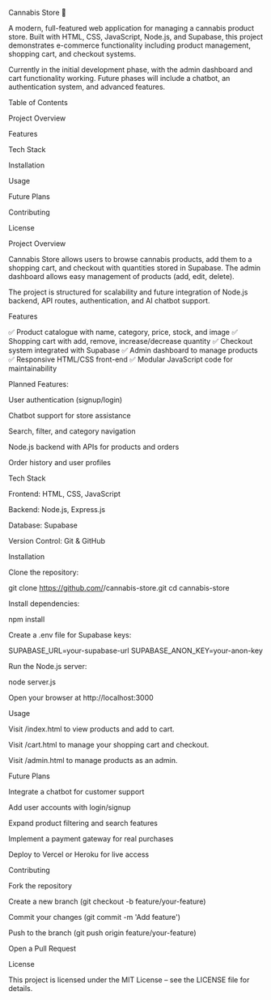 Cannabis Store 🛒

A modern, full-featured web application for managing a cannabis product store. Built with HTML, CSS, JavaScript, Node.js, and Supabase, this project demonstrates e-commerce functionality including product management, shopping cart, and checkout systems.

Currently in the initial development phase, with the admin dashboard and cart functionality working. Future phases will include a chatbot, an authentication system, and advanced features.

Table of Contents

Project Overview

Features

Tech Stack

Installation

Usage

Future Plans

Contributing

License

Project Overview

Cannabis Store allows users to browse cannabis products, add them to a shopping cart, and checkout with quantities stored in Supabase. The admin dashboard allows easy management of products (add, edit, delete).

The project is structured for scalability and future integration of Node.js backend, API routes, authentication, and AI chatbot support.

Features

✅ Product catalogue with name, category, price, stock, and image
✅ Shopping cart with add, remove, increase/decrease quantity
✅ Checkout system integrated with Supabase
✅ Admin dashboard to manage products
✅ Responsive HTML/CSS front-end
✅ Modular JavaScript code for maintainability

Planned Features:

User authentication (signup/login)

Chatbot support for store assistance

Search, filter, and category navigation

Node.js backend with APIs for products and orders

Order history and user profiles

Tech Stack

Frontend: HTML, CSS, JavaScript

Backend: Node.js, Express.js

Database: Supabase

Version Control: Git & GitHub

Installation

Clone the repository:

git clone https://github.com/<your-username>/cannabis-store.git
cd cannabis-store


Install dependencies:

npm install


Create a .env file for Supabase keys:

SUPABASE_URL=your-supabase-url
SUPABASE_ANON_KEY=your-anon-key


Run the Node.js server:

node server.js


Open your browser at http://localhost:3000

Usage

Visit /index.html to view products and add to cart.

Visit /cart.html to manage your shopping cart and checkout.

Visit /admin.html to manage products as an admin.

Future Plans

Integrate a chatbot for customer support

Add user accounts with login/signup

Expand product filtering and search features

Implement a payment gateway for real purchases

Deploy to Vercel or Heroku for live access

Contributing

Fork the repository

Create a new branch (git checkout -b feature/your-feature)

Commit your changes (git commit -m 'Add feature')

Push to the branch (git push origin feature/your-feature)

Open a Pull Request

License

This project is licensed under the MIT License – see the LICENSE
 file for details.
